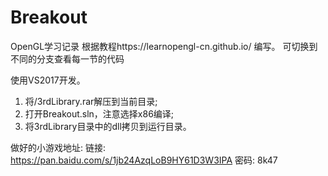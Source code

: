 # Breakout
OpenGL学习记录
根据教程https://learnopengl-cn.github.io/ 编写。
可切换到不同的分支查看每一节的代码

使用VS2017开发。

1. 将/3rdLibrary.rar解压到当前目录;
2. 打开Breakout.sln，注意选择x86编译;
3. 将3rdLibrary目录中的dll拷贝到运行目录。

做好的小游戏地址:
链接: https://pan.baidu.com/s/1jb24AzqLoB9HY61D3W3IPA  密码: 8k47
